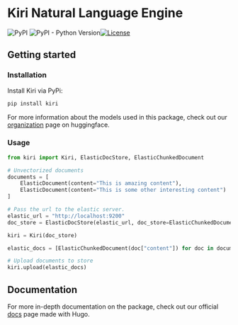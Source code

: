# Kiri Natural Language Engine

![PyPI](https://img.shields.io/pypi/v/kiri) ![PyPI - Python Version](https://img.shields.io/pypi/pyversions/kiri)[![License](https://img.shields.io/badge/License-Apache%202.0-blue.svg)](https://opensource.org/licenses/Apache-2.0) 

## Getting started

### Installation

Install Kiri via PyPi:

```bash
pip install kiri
```

For more information about the models used in this package, check out our [organization](https://huggingface.co/kiri-ai) page on huggingface.



### Usage 

```python
from kiri import Kiri, ElasticDocStore, ElasticChunkedDocument

# Unvectorized documents
documents = [
    ElasticDocument(content="This is amazing content"), 	      
    ElasticDocument(content="This is some other interesting content")
]

# Pass the url to the elastic server.
elastic_url = "http://localhost:9200"
doc_store = ElasticDocStore(elastic_url, doc_store=ElasticChunkedDocument)

kiri = Kiri(doc_store)

elastic_docs = [ElasticChunkedDocument(doc["content"]) for doc in documents]

# Upload documents to store
kiri.upload(elastic_docs)


```



## Documentation

For more in-depth documentation on the package, check out our official [docs]() page made with Hugo.



